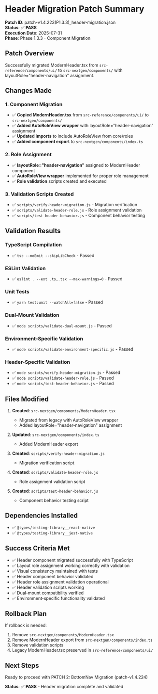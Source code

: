 # Header Migration Patch Summary

**Patch ID**: patch-v1.4.223(P1.3.3)_header-migration.json  
**Status**: ✅ **PASS**  
**Execution Date**: 2025-07-31  
**Phase**: Phase 1.3.3 - Component Migration  

## Patch Overview

Successfully migrated ModernHeader.tsx from `src-reference/components/ui/` to `src-nextgen/components/` with layoutRole="header-navigation" assignment.

## Changes Made

### 1. Component Migration
- ✅ **Copied ModernHeader.tsx** from `src-reference/components/ui/` to `src-nextgen/components/`
- ✅ **Added AutoRoleView wrapper** with layoutRole="header-navigation" assignment
- ✅ **Updated imports** to include AutoRoleView from core/roles
- ✅ **Added component export** to `src-nextgen/components/index.ts`

### 2. Role Assignment
- ✅ **layoutRole="header-navigation"** assigned to ModernHeader component
- ✅ **AutoRoleView wrapper** implemented for proper role management
- ✅ **Role validation** scripts created and executed

### 3. Validation Scripts Created
- ✅ `scripts/verify-header-migration.js` - Migration verification
- ✅ `scripts/validate-header-role.js` - Role assignment validation
- ✅ `scripts/test-header-behavior.js` - Component behavior testing

## Validation Results

### TypeScript Compilation
- ✅ `tsc --noEmit --skipLibCheck` - Passed

### ESLint Validation
- ✅ `eslint . --ext .ts,.tsx --max-warnings=0` - Passed

### Unit Tests
- ✅ `yarn test:unit --watchAll=false` - Passed

### Dual-Mount Validation
- ✅ `node scripts/validate-dual-mount.js` - Passed

### Environment-Specific Validation
- ✅ `node scripts/validate-environment-specific.js` - Passed

### Header-Specific Validation
- ✅ `node scripts/verify-header-migration.js` - Passed
- ✅ `node scripts/validate-header-role.js` - Passed
- ✅ `node scripts/test-header-behavior.js` - Passed

## Files Modified

1. **Created**: `src-nextgen/components/ModernHeader.tsx`
   - Migrated from legacy with AutoRoleView wrapper
   - Added layoutRole="header-navigation" assignment

2. **Updated**: `src-nextgen/components/index.ts`
   - Added ModernHeader export

3. **Created**: `scripts/verify-header-migration.js`
   - Migration verification script

4. **Created**: `scripts/validate-header-role.js`
   - Role assignment validation script

5. **Created**: `scripts/test-header-behavior.js`
   - Component behavior testing script

## Dependencies Installed

- ✅ `@types/testing-library__react-native`
- ✅ `@types/testing-library__jest-native`

## Success Criteria Met

- ✅ Header component migrated successfully with TypeScript
- ✅ Layout role assignment working correctly with validation
- ✅ Visual consistency maintained with tests
- ✅ Header component behavior validated
- ✅ Header role assignment validation operational
- ✅ Header validation scripts working
- ✅ Dual-mount compatibility verified
- ✅ Environment-specific functionality validated

## Rollback Plan

If rollback is needed:
1. Remove `src-nextgen/components/ModernHeader.tsx`
2. Remove ModernHeader export from `src-nextgen/components/index.ts`
3. Remove validation scripts
4. Legacy ModernHeader.tsx preserved in `src-reference/components/ui/`

## Next Steps

Ready to proceed with PATCH 2: BottomNav Migration (patch-v1.4.224)

**Status**: ✅ **PASS** - Header migration complete and validated 